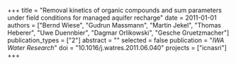 +++
title = "Removal kinetics of organic compounds and sum parameters under field conditions for managed aquifer recharge"
date = 2011-01-01
authors = ["Bernd Wiese", "Gudrun Massmann", "Martin Jekel", "Thomas Heberer", "Uwe Duennbier", "Dagmar Orlikowski", "Gesche Gruetzmacher"]
publication_types = ["2"]
abstract = ""
selected = false
publication = "*IWA Water Research*"
doi = "10.1016/j.watres.2011.06.040"
projects = ["icnasri"]
+++

